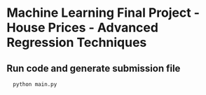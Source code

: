# Machine Learning Final Project - House Prices - Advanced Regression Techniques
## Run code and generate submission file
```python
  python main.py
```
